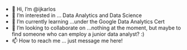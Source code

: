 - 👋 Hi, I’m @ijkarlos
- 👀 I’m interested in ... Data Analytics and Data Science
- 🌱 I’m currently learning ...under the Google Data Analytics Cert
- 💞️ I’m looking to collaborate on ...nothing at the moment, but maybe to find someone who can employ a junior data analyst? :)
- 📫 How to reach me ... just message me here! 

<!---
ijkarlos/ijkarlos is a ✨ special ✨ repository because its `README.md` (this file) appears on your GitHub profile.
You can click the Preview link to take a look at your changes.
--->
